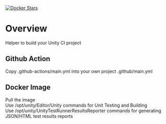 [![Docker Stars](https://img.shields.io/docker/stars/ppartida/unity-ci.svg)](https://hub.docker.com/r/ppartida/unity-ci/)
# Overview
Helper to build your Unity CI project

## Github Action
Copy .github-actions/main.yml into your own project .github/main.yml
## Docker Image
Pull the image
<br>
Use /opt/unity/Editor/Unity commands for Unit Testing and Building
<br>
Use /opt/unity/UnityTestRunnerResultsReporter commands for generating JSON/HTML test results reports

